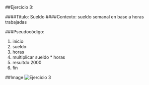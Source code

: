 ##Ejercicio 3:

####Título: Sueldo
####Contexto: sueldo semanal en base a horas trabajadas

###Pseudocódigo:
1. inicio
2. sueldo
3. horas
4. multiplicar sueldo * horas
5. resultdo 2000
6. fin

##Image
![Ejercicio 3](http://1.1m.yt/BBHFKNR.jpg)